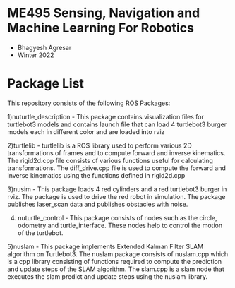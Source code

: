 # ME495 Sensing, Navigation and Machine Learning For Robotics
* Bhagyesh Agresar
* Winter 2022

# Package List

This repository consists of the following ROS Packages:

1)nuturtle_description - This package contains visualization files for turtlebot3 models and contains launch file that can load 4 turtlebot3 burger models each in different color and are loaded into rviz

2)turtlelib - turtlelib is a ROS library used to perform various 2D transformations of frames and to compute forward and inverse kinematics. The rigid2d.cpp file consists of various functions useful for calculating transformations. The diff_drive.cpp file is used to compute the forward and inverse kinematics using the functions defined in rigid2d.cpp

3)nusim - This package loads 4 red cylinders and a red turtlebot3 burger in rviz. The package is used to drive the red robot in simulation. The package publishes laser_scan data and publishes obstacles with noise.

4) nuturtle_control - This package consists of nodes such as the circle, odometry and turtle_interface. These nodes help to control the motion of the turtlebot.

5)nuslam - This package implements Extended Kalman Filter SLAM algorithm on Turtlebot3. The nuslam package consists of nuslam.cpp which is a cpp library consisting of functions required to compute the prediction and update steps of the SLAM algorithm. The slam.cpp is a slam node that executes the slam predict and update steps using the nuslam library.



